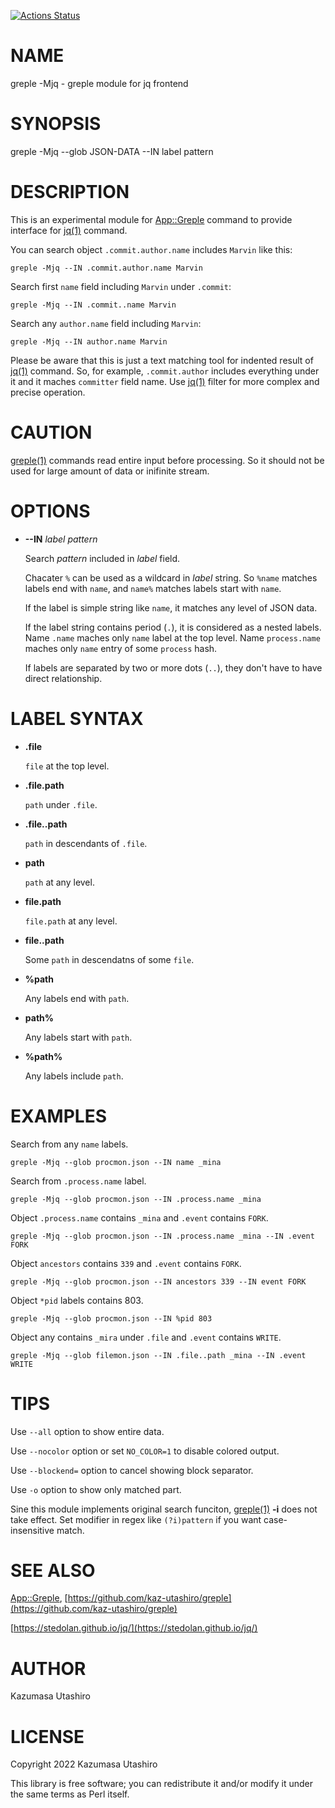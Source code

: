 [![Actions Status](https://github.com/kaz-utashiro/greple-jq/workflows/test/badge.svg)](https://github.com/kaz-utashiro/greple-jq/actions)
# NAME

greple -Mjq - greple module for jq frontend

# SYNOPSIS

greple -Mjq --glob JSON-DATA --IN label pattern

# DESCRIPTION

This is an experimental module for [App::Greple](https://metacpan.org/pod/App::Greple) command to provide
interface for [jq(1)](http://man.he.net/man1/jq) command.

You can search object `.commit.author.name` includes `Marvin` like this:

    greple -Mjq --IN .commit.author.name Marvin

Search first `name` field including `Marvin` under `.commit`:

    greple -Mjq --IN .commit..name Marvin

Search any `author.name` field including `Marvin`:

    greple -Mjq --IN author.name Marvin

Please be aware that this is just a text matching tool for indented
result of [jq(1)](http://man.he.net/man1/jq) command.  So, for example, `.commit.author`
includes everything under it and it maches `committer` field name.
Use [jq(1)](http://man.he.net/man1/jq) filter for more complex and precise operation.

# CAUTION

[greple(1)](http://man.he.net/man1/greple) commands read entire input before processing.  So it
should not be used for large amount of data or inifinite stream.

# OPTIONS

- **--IN** _label_ _pattern_

    Search _pattern_ included in _label_ field.

    Chacater `%` can be used as a wildcard in _label_ string.  So
    `%name` matches labels end with `name`, and `name%` matches labels
    start with `name`.

    If the label is simple string like `name`, it matches any level of
    JSON data.

    If the label string contains period (`.`), it is considered as a
    nested labels.  Name `.name` maches only `name` label at the top
    level.  Name `process.name` maches only `name` entry of some
    `process` hash.

    If labels are separated by two or more dots (`..`), they don't have
    to have direct relationship.

# LABEL SYNTAX

- **.file**

    `file` at the top level.

- **.file.path**

    `path` under `.file`.

- **.file..path**

    `path` in descendants of `.file`.

- **path**

    `path` at any level.

- **file.path**

    `file.path` at any level.

- **file..path**

    Some `path` in descendatns of some `file`.

- **%path**

    Any labels end with `path`.

- **path%**

    Any labels start with `path`.

- **%path%**

    Any labels include `path`.

# EXAMPLES

Search from any `name` labels.

    greple -Mjq --glob procmon.json --IN name _mina

Search from `.process.name` label.

    greple -Mjq --glob procmon.json --IN .process.name _mina

Object `.process.name` contains `_mina` and `.event` contains
`FORK`.

    greple -Mjq --glob procmon.json --IN .process.name _mina --IN .event FORK

Object `ancestors` contains `339` and `.event` contains `FORK`.

    greple -Mjq --glob procmon.json --IN ancestors 339 --IN event FORK

Object `*pid` labels contains 803.

    greple -Mjq --glob procmon.json --IN %pid 803

Object any <path> contains `_mira` under `.file` and `.event` contains `WRITE`.

    greple -Mjq --glob filemon.json --IN .file..path _mina --IN .event WRITE

# TIPS

Use `--all` option to show entire data.

Use `--nocolor` option or set `NO_COLOR=1` to disable colored
output.

Use `--blockend=` option to cancel showing block separator.

Use `-o` option to show only matched part.

Sine this module implements original search funciton, [greple(1)](http://man.he.net/man1/greple)
**-i** does not take effect.  Set modifier in regex like
`(?i)pattern` if you want case-insensitive match.

# SEE ALSO

[App::Greple](https://metacpan.org/pod/App::Greple), [https://github.com/kaz-utashiro/greple](https://github.com/kaz-utashiro/greple)

[https://stedolan.github.io/jq/](https://stedolan.github.io/jq/)

# AUTHOR

Kazumasa Utashiro

# LICENSE

Copyright 2022 Kazumasa Utashiro

This library is free software; you can redistribute it and/or modify
it under the same terms as Perl itself.

